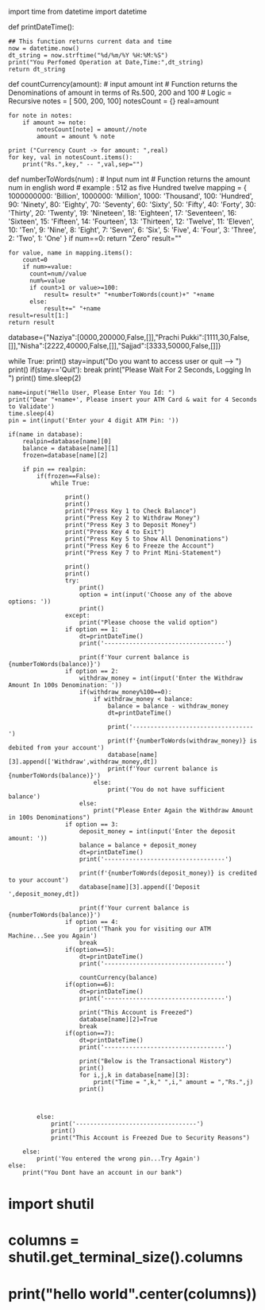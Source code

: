 
import time
from datetime import datetime

def printDateTime():
    
    ## This function returns current data and time
    now = datetime.now()
    dt_string = now.strftime("%d/%m/%Y %H:%M:%S")
    print("You Perfomed Operation at Date,Time:",dt_string)
    return dt_string

def countCurrency(amount): 
    # input amount int 
    # Function returns the Denominations of amount in terms of Rs.500, 200 and 100 
    # Logic = Recursive 
	notes = [ 500, 200, 100]
	notesCount = {}
	real=amount
	
	for note in notes:
		if amount >= note:
			notesCount[note] = amount//note
			amount = amount % note
			
	print ("Currency Count -> for amount: ",real)
	for key, val in notesCount.items():
		print("Rs.",key," -- ",val,sep="")
		
def numberToWords(num) :
    # Input num int 
    # Function returns the amount num in english word 
    # example : 512 as five Hundred twelve
    mapping = {
      1000000000: 'Billion',
      1000000: 'Million',
      1000: 'Thousand',
      100: 'Hundred',
      90: 'Ninety',
      80: 'Eighty',
      70: 'Seventy',
      60: 'Sixty',
      50: 'Fifty',
      40: 'Forty',
      30: 'Thirty',
      20: 'Twenty',
      19: 'Nineteen',
      18: 'Eighteen',
      17: 'Seventeen',
      16: 'Sixteen',
      15: 'Fifteen',
      14: 'Fourteen',
      13: 'Thirteen',
      12: 'Twelve',
      11: 'Eleven',
      10: 'Ten',
      9: 'Nine',
      8: 'Eight',
      7: 'Seven',
      6: 'Six',
      5: 'Five',
      4: 'Four',
      3: 'Three',
      2: 'Two',
      1: 'One'
    }
    if num==0:
        return "Zero"
    result=""
    
    for value, name in mapping.items():
        count=0
        if num>=value:
          count=num//value
          num%=value
          if count>1 or value>=100:
              result= result+" "+numberToWords(count)+" "+name
          else:
              result+=" "+name
    result=result[1:]
    return result
database={"Naziya":[0000,200000,False,[]],"Prachi Pukki":[1111,30,False,[]],"Nisha":[2222,40000,False,[]],"Sajjad":[3333,50000,False,[]]}

while True:
    print()
    stay=input("Do you want to access user or quit --> ")
    print()
    if(stay=='Quit'):
        break 
    print("Please Wait For 2 Seconds, Logging In ")
    print()
    time.sleep(2)

    name=input("Hello User, Please Enter You Id: ")
    print("Dear "+name+', Please insert your ATM Card & wait for 4 Seconds to Validate')
    time.sleep(4)
    pin = int(input('Enter your 4 digit ATM Pin: '))

    if(name in database):
        realpin=database[name][0]
        balance = database[name][1]
        frozen=database[name][2]
        
        if pin == realpin:
            if(frozen==False):
                while True:
                    
                    print()
                    print()
                    print("Press Key 1 to Check Balance")
                    print("Press Key 2 to Withdraw Money")
                    print("Press Key 3 to Deposit Money")
                    print("Press Key 4 to Exit")
                    print("Press Key 5 to Show All Denominations")
                    print("Press Key 6 to Freeze the Account")
                    print("Press Key 7 to Print Mini-Statement")

                    print()
                    print()
                    try:
                        print()
                        option = int(input('Choose any of the above options: '))
                        print()
                    except:
                        print("Please choose the valid option")
                    if option == 1:
                        dt=printDateTime()
                        print('----------------------------------')
                        
                        print(f'Your current balance is {numberToWords(balance)}')
                    if option == 2:
                        withdraw_money = int(input('Enter the Withdraw Amount In 100s Denomination: '))
                        if(withdraw_money%100==0):
                            if withdraw_money < balance:
                                balance = balance - withdraw_money
                                dt=printDateTime()
                                
                                print('----------------------------------')
                                print(f'{numberToWords(withdraw_money)} is debited from your account')
                                database[name][3].append(['Withdraw',withdraw_money,dt])
                                print(f'Your current balance is {numberToWords(balance)}')
                            else:
                                print('You do not have sufficient balance')
                        else:
                            print("Please Enter Again the Withdraw Amount in 100s Denominations")
                    if option == 3:
                        deposit_money = int(input('Enter the deposit amount: '))
                        balance = balance + deposit_money
                        dt=printDateTime()
                        print('----------------------------------')
                        
                        print(f'{numberToWords(deposit_money)} is credited to your account')
                        database[name][3].append(['Deposit ',deposit_money,dt])
                        
                        print(f'Your current balance is {numberToWords(balance)}')
                    if option == 4:
                        print('Thank you for visiting our ATM Machine...See you Again')
                        break
                    if(option==5):
                        dt=printDateTime()
                        print('----------------------------------')
                        
                        countCurrency(balance)
                    if(option==6):
                        dt=printDateTime()
                        print('----------------------------------')
                        
                        print("This Account is Freezed")
                        database[name][2]=True
                        break
                    if(option==7):
                        dt=printDateTime()
                        print('----------------------------------')
                        
                        print("Below is the Transactional History")
                        print()
                        for i,j,k in database[name][3]:
                            print("Time = ",k," ",i," amount = ","Rs.",j)
                        print()
                            
                        
        
            else:
                print('----------------------------------')
                print()
                print("This Account is Freezed Due to Security Reasons")
        
        else:
            print('You entered the wrong pin...Try Again')
    else:
        print("You Dont have an account in our bank")

          
    
# import shutil

# columns = shutil.get_terminal_size().columns
# print("hello world".center(columns))
